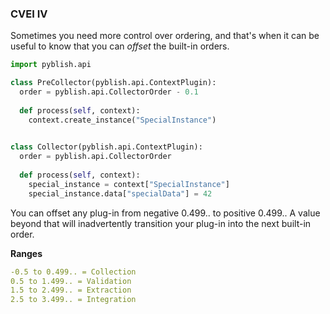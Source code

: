 ### CVEI IV

Sometimes you need more control over ordering, and that's when it can be useful to know that you can *offset* the built-in orders.

```python
import pyblish.api

class PreCollector(pyblish.api.ContextPlugin):
  order = pyblish.api.CollectorOrder - 0.1
  
  def process(self, context):
    context.create_instance("SpecialInstance")
    

class Collector(pyblish.api.ContextPlugin):
  order = pyblish.api.CollectorOrder
  
  def process(self, context):
    special_instance = context["SpecialInstance"]
    special_instance.data["specialData"] = 42
```

You can offset any plug-in from negative 0.499.. to positive 0.499.. A value beyond that will inadvertently transition your plug-in into the next built-in order.

**Ranges**

```yaml
-0.5 to 0.499.. = Collection
0.5 to 1.499.. = Validation
1.5 to 2.499.. = Extraction
2.5 to 3.499.. = Integration
```

